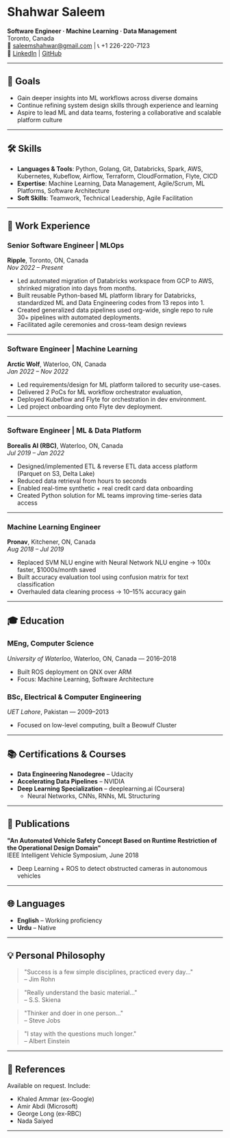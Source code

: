 # Shahwar Saleem

**Software Engineer · Machine Learning · Data Management**  
Toronto, Canada  
📧 saleemshahwar@gmail.com | 📞 +1 226-220-7123  
🔗 [LinkedIn](https://www.linkedin.com/in/shahwar-saleem-050ba93a) | [GitHub](https://github.com/shahwarcodes)

---

## 🧭 Goals

- Gain deeper insights into ML workflows across diverse domains  
- Continue refining system design skills through experience and learning  
- Aspire to lead ML and data teams, fostering a collaborative and scalable platform culture

---

## 🛠 Skills

- **Languages & Tools**: Python, Golang, Git, Databricks, Spark, AWS, Kubernetes, Kubeflow, Airflow, Terraform, CloudFormation, Flyte, CICD  
- **Expertise**: Machine Learning, Data Management, Agile/Scrum, ML Platforms, Software Architecture  
- **Soft Skills**: Teamwork, Technical Leadership, Agile Facilitation

---

## 💼 Work Experience

### **Senior Software Engineer | MLOps**  
**Ripple**, Toronto, ON, Canada  
*Nov 2022 – Present*

- Led automated migration of Databricks workspace from GCP to AWS, shrinked migration into days from months.
- Built reusable Python-based ML platform library for Databricks, standardized ML and Data Engineering codes from 13 repos into 1.
- Created generalized data pipelines used org-wide, single repo to rule 30+ pipelines with automated deployments.  
- Facilitated agile ceremonies and cross-team design reviews

---

### **Software Engineer | Machine Learning**  
**Arctic Wolf**, Waterloo, ON, Canada  
*Jan 2022 – Nov 2022*

- Led requirements/design for ML platform tailored to security use-cases.
- Delivered 2 PoCs for ML workflow orchestrator evaluation,
- Deployed Kubeflow and Flyte for orchestration in dev environment.
- Led project onboarding onto Flyte dev deployment. 

---

### **Software Engineer | ML & Data Platform**  
**Borealis AI (RBC)**, Waterloo, ON, Canada  
*Jul 2019 – Jan 2022*

- Designed/implemented ETL & reverse ETL data access platform (Parquet on S3, Delta Lake)  
- Reduced data retrieval from hours to seconds  
- Enabled real-time synthetic + real credit card data onboarding  
- Created Python solution for ML teams improving time-series data access

---

### **Machine Learning Engineer**  
**Pronav**, Kitchener, ON, Canada  
*Aug 2018 – Jul 2019*

- Replaced SVM NLU engine with Neural Network NLU engine → 100x faster, $1000s/month saved  
- Built accuracy evaluation tool using confusion matrix for text classification  
- Overhauled data cleaning process → 10–15% accuracy gain

---

## 🎓 Education

### **MEng, Computer Science**  
*University of Waterloo*, Waterloo, ON, Canada — 2016–2018  
- Built ROS deployment on QNX over ARM  
- Focus: Machine Learning, Software Architecture

### **BSc, Electrical & Computer Engineering**  
*UET Lahore*, Pakistan — 2009–2013  
- Focused on low-level computing, built a Beowulf Cluster

---

## 📚 Certifications & Courses

- **Data Engineering Nanodegree** – Udacity  
- **Accelerating Data Pipelines** – NVIDIA  
- **Deep Learning Specialization** – deeplearning.ai (Coursera)  
  - Neural Networks, CNNs, RNNs, ML Structuring

---

## 📜 Publications

**"An Automated Vehicle Safety Concept Based on Runtime Restriction of the Operational Design Domain"**  
IEEE Intelligent Vehicle Symposium, June 2018  
- Deep Learning + ROS to detect obstructed cameras in autonomous vehicles

---

## 🌐 Languages

- **English** – Working proficiency  
- **Urdu** – Native

---

## 💡 Personal Philosophy

> "Success is a few simple disciplines, practiced every day..."  
> – Jim Rohn

> "Really understand the basic material..."  
> – S.S. Skiena

> "Thinker and doer in one person..."  
> – Steve Jobs

> "I stay with the questions much longer."  
> – Albert Einstein

---

## 🤝 References

Available on request. Include:  
- Khaled Ammar (ex-Google)  
- Amir Abdi (Microsoft)  
- George Long (ex-RBC)  
- Nada Saiyed

---
